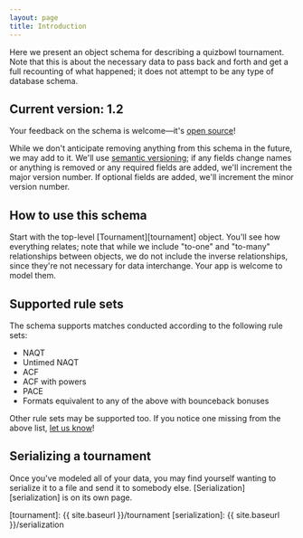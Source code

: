 ```yaml
---
layout: page
title: Introduction
---
```

Here we present an object schema for describing a quizbowl tournament. Note that this is about the necessary data to pass back and forth and get a full recounting of what happened; it does not attempt to be any type of database schema.

## Current version: **1.2**

Your feedback on the schema is welcome—it's [open source](http://github.com/quizbowl/schema)!

While we don't anticipate removing anything from this schema in the future, we may add to it. We'll use [semantic versioning](http://semver.org); if any fields change names or anything is removed or any required fields are added, we'll increment the major version number. If optional fields are added, we'll increment the minor version number.

## How to use this schema

Start with the top-level [Tournament][tournament] object. You'll see how everything relates; note that while we include "to-one" and "to-many" relationships between objects, we do not include the inverse relationships, since they're not necessary for data interchange. Your app is welcome to model them.

## Supported rule sets

The schema supports matches conducted according to the following rule sets:

* NAQT
* Untimed NAQT
* ACF
* ACF with powers
* PACE
* Formats equivalent to any of the above with bounceback bonuses

Other rule sets may be supported too. If you notice one missing from the above list, [let us know](https://github.com/quizbowl/schema/issues)!

## Serializing a tournament

Once you've modeled all of your data, you may find yourself wanting to serialize it to a file and send it to somebody else. [Serialization][serialization] is on its own page.

[tournament]: {{ site.baseurl }}/tournament
[serialization]: {{ site.baseurl }}/serialization
